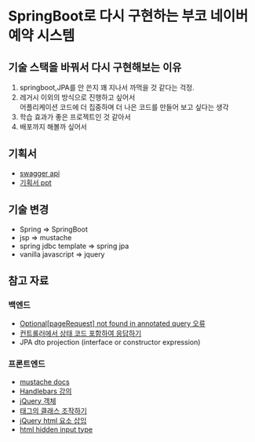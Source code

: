 # SpringBoot로 다시 구현하는 부코 네이버 예약 시스템

## 기술 스택을 바꿔서 다시 구현해보는 이유
1. springboot,JPA를 안 쓴지 꽤 지나서 까먹을 것 같다는 걱정.
2. 레거시 이외의 방식으로 진행하고 싶어서 <br>
   어플리케이션 코드에 더 집중하며 더 나은 코드를 만들어 보고 싶다는 생각
3. 학습 효과가 좋은 프로젝트인 것 같아서
4. 배포까지 해볼까 싶어서

## 기획서
- [swagger api](http://49.236.147.192:9090/swagger-ui.html#/%EC%B9%B4%ED%85%8C%EA%B3%A0%EB%A6%AC%20API/getCategoriesUsingGET)
- [기획서 ppt](https://docs.google.com/presentation/d/1i2IC1yIH5ACFCvCH4EMVv_3Zw2oltRvHK94amyNEKbs/edit#slide=id.p5)

## 기술 변경
- Spring => SpringBoot
- jsp => mustache
- spring jdbc template => spring jpa
- vanilla javascript => jquery

## 참고 자료
### 백엔드
- [Optional[pageRequest] not found in annotated query 오류](https://stackoverflow.com/questions/54620809/how-to-get-pagerequest-to-work-in-spring-boot-with-annotated-query)
- [컨트롤러에서 상태 코드 포함하여 응답하기](https://recordsoflife.tistory.com/501)
- JPA dto projection (interface or constructor expression)

### 프론트엔드
- [mustache docs](https://mustache.github.io/mustache.5.html)
- [Handlebars 강의](https://www.boostcourse.org/web316/lecture/254357?isDesc=false)
- [jQuery 객체](https://ktko.tistory.com/entry/jQuery-%EC%9D%98-%EC%9D%98%EB%AF%B8)
- [태그의 클래스 조작하기](https://webstudynote.tistory.com/95)
- [jQuery html 요소 삽입](https://mjmjmj98.tistory.com/29)
- [html hidden input type](http://tcpschool.com/html-input-types/hidden)